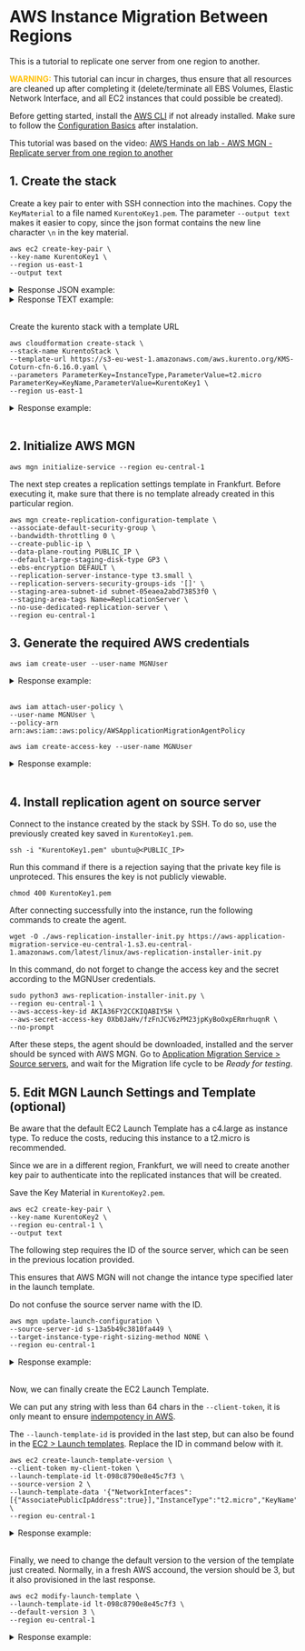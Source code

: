 # AWS Instance Migration Between Regions

This is a tutorial to replicate one server from one region to another. 

<span style="color:#ffc107">**WARNING:**</span>
This tutorial can incur in charges, thus ensure that all resources are cleaned up after completing it (delete/terminate all EBS Volumes, Elastic Network Interface, and all EC2 instances that could possible be created).

Before getting started, install the [AWS CLI](https://docs.aws.amazon.com/cli/latest/userguide/getting-started-install.html) if not already installed. Make sure to follow the [Configuration Basics](https://docs.aws.amazon.com/cli/latest/userguide/cli-configure-quickstart.html) after instalation.

This tutorial was based on the video: [AWS Hands on lab - AWS MGN - Replicate server from one region to another](https://youtu.be/enz7kAB-ST4)

## 1. Create the stack

Create a key pair to enter with SSH connection into the machines. Copy the `KeyMaterial` to a file named `KurentoKey1.pem`. The parameter `--output text` makes it easier to copy, since the json format contains the new line character `\n` in the key material.

```
aws ec2 create-key-pair \
--key-name KurentoKey1 \
--region us-east-1
--output text
```
<details><summary>Response JSON example:</summary>

```json
{
    "KeyFingerprint": "0d:b5:9a:fb:30:d2:5a:db:90:1c:2c:07:f6:a3:46:2e:61:f5:df:f0",
    "KeyMaterial": "-----BEGIN RSA PRIVATE KEY-----\nMIIEogIBAAKCAQEArPMfo9StjWRNvMLKDgs1VYMm7hQJEpMfJss2OYxROdOWMTWU\nKawNy5F0SKS2+x+8HU7VOI+2zIr5g1qL9Yl8G4hO8r27QhhvzVesTt/wuUf4CUAY\nxQeN06DcrcrXc/EI0FlsjJnFWscVRp3z1nl+BMaoWWVKEkstlTPJAcBCYLiZBRnv\nkPr/K7oOSFP7ZTUcB856pfZMDb5sJYHTa9OYNB+kyTyI9k/WVK7Mk+2U8YFqFRAu\n4wR93TESS6wTdEAslZXKPN44xDUnoiPcCp+wzGcUGVlCHva/0IkVNvNMxu/Y1NjF\nUyozBFG2rwu2+KZkZZJrrgwULBsxvh/9oaL07wIDAQABAoIBACBhTHUx5mRoeR10\nIrxKYOvnqCw+2AwAO37Z4QcZPEPlV2NTMrAypEqOqwTGwfN2V5PtJIJ4dbMJ+fkb\nxMRtvyywcoeD+kE/rf72AS6rQriNvuSMeZa5+VW78lUfewMcB5hqhaY1S/vY9iTI\ngdSP3oYqY26JRjrylFAw59tKEaNl3VDMMt9idFuPcrrpX6cOp+3CdkrwFiUCrzrh\nGUTifGSzYh6wUnjVqIMPqLdd9Wzr9ijFGMMD2kv+YLayksUK4AFEONl1qOYWhZf7\nGUUkJTleCLfkCxLwqRqzvbaUEK//VAc+Gnf+4WKAFnNTmLNYThPxweIA8Rof6MR1\nD+62R6ECgYEA4kEV+hiLvmfcetdgOkCnev/G5GmlmosHCrO2lc4JrS9jpPCWJs66\n9RkoyB6EBsdq0NWJdiSo78YkAIBqNQivp7H75MWJp/ExAORnJM7KoqDjzfNNZF5D\n7fh26QwIKUScgF7Mgxt83uITPY6S7cVrKc7wnCsUki4hkCnaJxzmqYkCgYEAw6//\nCrf1VGsoAyOWMGFNbl164TD1FAx79ItIYRXYPuiH8p34sClU116nnOkcAjDnFwAd\nk8/phv/gyBSL0lO+0KntuZ3q/Kd26M5/Tt4VBDUKzdlVtEvocGGWkO8AhMZ3ezVd\n97s3deeLRjB+izb3RC47ihTfKEv8KG+OT54EpLcCgYBhYuSDxub3qRr04RmxWTz9\nq3S/wl2evLLmP16a8pmlqt04FLp8r8U3VIICSWhIxrNKem91o+f3dRDwClYsx7Vb\n+DdVTFWpLR8LpERlSoFcKOaFMnGgfxa8KpN8Ukp9AORgOO3MjRtdkG/5shG6OJyc\n3U8h2UU8epDFzc3xwfXjCQKBgA7bnhHCRe5S9IbIfO7PdIGct2fBv9n12LOIn8Y/\nUlv0a94QAIHfoYF4vmE7kdTYwbMNXzGJ58FITFjktnkRwrs1K8ecJetpC65Bf4kN\nc6sOG/PlPIyj9tIRls0KWI+8QfYo5ymYHW3mVrzNkc4gLkYO/JZPX2I/4rVvQu7o\noJGhAoGAd2mqyvYLzdqUZcZc2+W7cAdJnW4Z16wOh93em86zo1lSN7m4e+7SQ6Kq\n1CAGmR+s994aTEfCnPmdYV+ZU7rUbTy82Jc0xJgwpbiYFb9WwYBL2T2uBsLV3tSW\n/pPDc6cLEfKzCW0SZ4A8j/7On2EzGk5J1yKas+NSsRZoRJ4tSCU=\n-----END RSA PRIVATE KEY-----",
    "KeyName": "KurentoKey1",
    "KeyPairId": "key-0cedc87624b680911"
}
```
</details>
<details><summary>Response TEXT example:</summary>

```
e9:3c:25:79:2d:45:3e:c3:d0:3a:d3:c4:45:64:e2:ba:41:68:0d:2b     -----BEGIN RSA PRIVATE KEY-----
MIIEpAIBAAKCAQEAjj+h82HrpmzUzAAD4XM/UqH8ns8ofjmMmSczhxq3xW4oQJR/
j/+D3Gd9foNYWvZa+Ymj+g97BzO0XijZoqWJ8MhrPv5Ml1Et0O6ylfjcDwTuZjQf
yaY0gS3wmmNSBpX0lkZvAe5Y1rEUCLsrBJfqh95pt8ImyN7jyYTGxIC6ZF4YxaAw
5qtaeyHKjLJRGwox8L8dunfIGlj8vJlhd6v7yVogshbDQE15Prwx29kRQJ3X3/aN
9bhKR8VeF4zrf/3aFVhCwpCE1gwMpO5eykRnXRO+7f1sw+o2aM+Yxa1d6S/iSv3V
+Nv4USRFVTmmZoWroS4dON5NvFhmA9aev9cWUQIDAQABAoIBAEvvahvLlQllpX81
Lt0mMZKCCKIaQiqHvCdxxs8Dk0CgmnpHC4WqSBDbaiGkKgF863m0YUW3B90DW/C7
69oodmeEBcQ96lMIseWL1ue6TnbyEfWbM7DoubSP+pXgGUSMvmGOPeoQ+3m4U9KJ
X+B23Gslbtf6m8u1OHI2IAl8EoRK6auJyMVGCnwAPoIh4zTkErEFZ4589+yGIvvf
j3S5tZT0CBRUnJz4YrCSRjbKesEbiPAAw9AoMl1GTYV9xiUHDOBkz1JRWVId00kW
V95/wU3uqPEGvKmH/08CJI2wgyzoVQoCEYAieC6BGq6Mep4tTTNtKbX/mvpFibhG
M3knggUCgYEA8QC2QQmj8WdZiTmCtFzLbbCfeiUfPDMt5GF/Ji9cidmSxaIg7uDs
iULj9g2bpbfwkqnUo/8t6Xb+58ibD+1i9lS3zJJKFauuR8SukY/p+HYUKgm/Vm5o
FLWY0GDwVJhtOr7WTorttJ0fPlLIcqqHpPuhHDxhPWiMaBdTl6e/qdcCgYEAlxm4
Kz5s2oiZfF3Qt6xBxRHAnFjkj/Xnuixa084Bd+ceI91INaOIe7eyoYZN+bMlISAU
d0F2qyZXHUsfdmkoYUlxZApZ8fQko5UUf1tqhpG07iE8T7ccT5ZqqMETlJ05RTEH
nxAuHS1a435J02kK5uBdlgEgHjlZEITRNXoFTBcCgYEAuV460LuBheRgUdQSXHgj
YDNB9skmxT74RXlYOx6ipsTax3h0rEgEp27zuAWvej+IosZN7/YOckw8tDrwScfl
HmL7HDZJFXH/kuQNAZkX9SudRthIe0pgc81ZxK1LLUYwfcbbP35MZ2eS6HT0CH5x
5sxEl1s5z+niVQ3cFgHIwfECgYANmSjz61hMioKVqLPB8+SvYZud9noLYqwKGzfJ
W/7R1aDmxWFcQm1kBPI0iyu1TyQGSSbOXLvbR0YLwtkABRK3Pq7PvAbAOaKafi4s
EAQUPES2MZOF8QrBNt4+dbHXbBbdXT48WG5t/cjyNElcl1V91a9Wcp97WNnlHK7f
Sy3y3QKBgQDEGKVlabeeIBx2yxuW/yDPF/sNUnFKRKqAiOwWrzqoFi6rgclXri4E
OExvCpkU7bqcitFmbTsd/HdB5mVISeWKUx0XoR4IgCxghhctstsqK4lNm1TijJ3M
o+39/SPhKypo01bfwHgZ4CTv4u6zrKWMiCB8qYxkfq0ObV/AzO3PRQ==
-----END RSA PRIVATE KEY-----   KurentoKey1      key-00c53317c9772174f
```
</details><br>

Create the kurento stack with a template URL
```
aws cloudformation create-stack \
--stack-name KurentoStack \
--template-url https://s3-eu-west-1.amazonaws.com/aws.kurento.org/KMS-Coturn-cfn-6.16.0.yaml \
--parameters ParameterKey=InstanceType,ParameterValue=t2.micro ParameterKey=KeyName,ParameterValue=KurentoKey1 \
--region us-east-1
```
<details><summary>Response example:</summary>

```json
{
    "StackId": "arn:aws:cloudformation:us-east-1:820726337684:stack/KurentoStack/b89d31f0-2839-11ed-9f0b-121a174b4a23"
}
```
</details><br>

## 2. Initialize AWS MGN

```
aws mgn initialize-service --region eu-central-1
```

The next step creates a replication settings template in Frankfurt. 
Before executing it, make sure that there is no template already created in this particular region.
```
aws mgn create-replication-configuration-template \
--associate-default-security-group \
--bandwidth-throttling 0 \
--create-public-ip \
--data-plane-routing PUBLIC_IP \
--default-large-staging-disk-type GP3 \
--ebs-encryption DEFAULT \
--replication-server-instance-type t3.small \
--replication-servers-security-groups-ids '[]' \
--staging-area-subnet-id subnet-05eaea2abd73853f0 \
--staging-area-tags Name=ReplicationServer \
--no-use-dedicated-replication-server \
--region eu-central-1
```


## 3. Generate the required AWS credentials

```
aws iam create-user --user-name MGNUser
```
<details><summary>Response example:</summary>

```json
{
    "User": {
        "Path": "/",
        "UserName": "MGNUser",
        "UserId": "AIDA36FY2CCKO4I5IBXPQ",
        "Arn": "arn:aws:iam::820726337684:user/MGNUser",
        "CreateDate": "2022-08-30T13:19:21+00:00"
    }
}
```
</details><br>

```
aws iam attach-user-policy \
--user-name MGNUser \
--policy-arn arn:aws:iam::aws:policy/AWSApplicationMigrationAgentPolicy
```

```
aws iam create-access-key --user-name MGNUser
```
<details><summary>Response example:</summary>

```json
{
    "AccessKey": {
        "UserName": "MGNUser",
        "AccessKeyId": "AKIA36FY2CCKIQABIY5H",
        "Status": "Active",
        "SecretAccessKey": "0Xb0JaHv/fzFnJCV6zPM23jpKyBoOxpERmrhuqnR",
        "CreateDate": "2022-08-30T13:22:27+00:00"
    }
}
```
</details><br>


## 4. Install replication agent on source server

Connect to the instance created by the stack by SSH. To do so, use the previously created key saved in `KurentoKey1.pem`.

```
ssh -i "KurentoKey1.pem" ubuntu@<PUBLIC_IP>
```

Run this command if there is a rejection saying that the private key file is unproteced. This ensures the key is not publicly viewable.
```
chmod 400 KurentoKey1.pem
```

After connecting successfully into the instance, run the following commands to create the agent.

```
wget -O ./aws-replication-installer-init.py https://aws-application-migration-service-eu-central-1.s3.eu-central-1.amazonaws.com/latest/linux/aws-replication-installer-init.py
```

In this command, do not forget to change the access key and the secret according to the MGNUser credentials.
```
sudo python3 aws-replication-installer-init.py \
--region eu-central-1 \
--aws-access-key-id AKIA36FY2CCKIQABIY5H \
--aws-secret-access-key 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 \
--no-prompt
```

After these steps, the agent should be downloaded, installed and the server should be synced with AWS MGN.
Go to [Application Migration Service > Source servers](https://eu-central-1.console.aws.amazon.com/mgn/home?region=eu-central-1#/sourceServers), and wait for the Migration life cycle to be *Ready for testing*.



## 5. Edit MGN Launch Settings and Template (optional)

Be aware that the default EC2 Launch Template has a c4.large as instance type. To reduce the costs, reducing this instance to a t2.micro is recommended.

Since we are in a different region, Frankfurt, we will need to create another key pair to authenticate into the replicated instances that will be created. 

Save the Key Material in `KurentoKey2.pem`.
```
aws ec2 create-key-pair \
--key-name KurentoKey2 \
--region eu-central-1 \
--output text
```

The following step requires the ID of the source server, which can be seen in the previous location provided. 

This ensures that AWS MGN will not change the intance type specified later in the launch template. 

Do not confuse the source server name with the ID. 
```
aws mgn update-launch-configuration \
--source-server-id s-13a5b49c3810fa449 \
--target-instance-type-right-sizing-method NONE \
--region eu-central-1
```
<details><summary>Response example:</summary>

```json
{
    "bootMode": "LEGACY_BIOS",
    "copyPrivateIp": false,
    "copyTags": false,
    "ec2LaunchTemplateID": "lt-098c8790e8e45c7f3",
    "launchDisposition": "STARTED",
    "licensing": {
        "osByol": true
    },
    "name": "Launch Configuration for Source Server s-13a5b49c3810fa449",
    "sourceServerID": "s-13a5b49c3810fa449",
    "targetInstanceTypeRightSizingMethod": "NONE"
}
```
</details><br>


Now, we can finally create the EC2 Launch Template.

We can put any string with less than 64 chars in the `--client-token`, it is only meant to ensure [indempotency in AWS](https://docs.aws.amazon.com/AWSEC2/latest/APIReference/Run_Instance_Idempotency.html).

The `--launch-template-id` is provided in the last step, but can also be found in the [EC2 > Launch templates](https://eu-central-1.console.aws.amazon.com/ec2/v2/home?region=eu-central-1#LaunchTemplates). Replace the ID in command below with it.
```
aws ec2 create-launch-template-version \
--client-token my-client-token \
--launch-template-id lt-098c8790e8e45c7f3 \
--source-version 2 \
--launch-template-data '{"NetworkInterfaces":[{"AssociatePublicIpAddress":true}],"InstanceType":"t2.micro","KeyName":"KurentoKey2"}' \
--region eu-central-1
```
<details><summary>Response example:</summary>

```json
{
    "LaunchTemplateVersion": {
        "LaunchTemplateId": "lt-098c8790e8e45c7f3",
        "LaunchTemplateName": "created-and-used-by-application-migration-service-s-13a5b49c3810fa449-223108-004711",
        "VersionNumber": 3,
        "CreateTime": "2022-08-31T11:13:59+00:00",
        "CreatedBy": "arn:aws:iam::820726337684:user/admin",
        "DefaultVersion": false,
        "LaunchTemplateData": {
            "BlockDeviceMappings": [
                {
                    "DeviceName": "/dev/xvda",
                    "Ebs": {
                        "Iops": 400,
                        "VolumeSize": 8,
                        "VolumeType": "io1"
                    }
                }
            ],
            "NetworkInterfaces": [
                {
                    "AssociatePublicIpAddress": true
                }
            ],
            "InstanceType": "t2.micro",
            "KeyName": "KurentoKey2",
            "TagSpecifications": [
                {
                    "ResourceType": "instance",
                    "Tags": [
                        {
                            "Key": "AWSApplicationMigrationServiceSourceServerID",
                            "Value": "s-13a5b49c3810fa449"
                        },
                        {
                            "Key": "Name",
                            "Value": "ip-172-31-22-187"
                        },
                        {
                            "Key": "AWSApplicationMigrationServiceManaged",
                            "Value": "mgn.amazonaws.com"
                        }
                    ]
                },
                {
                    "ResourceType": "volume",
                    "Tags": [
                        {
                            "Key": "AWSApplicationMigrationServiceSourceServerID",
                            "Value": "s-13a5b49c3810fa449"
                        },
                        {
                            "Key": "Name",
                            "Value": "ip-172-31-22-187"
                        },
                        {
                            "Key": "AWSApplicationMigrationServiceManaged",
                            "Value": "mgn.amazonaws.com"
                        }
                    ]
                }
            ]
        }
    }
}
```
</details><br>

Finally, we need to change the default version to the version of the template just created. 
Normally, in a fresh AWS accound, the version should be 3, but it also provisioned in the last response.
```
aws ec2 modify-launch-template \
--launch-template-id lt-098c8790e8e45c7f3 \
--default-version 3 \
--region eu-central-1
```
<details><summary>Response example:</summary>

```json
{
    "LaunchTemplate": {
        "LaunchTemplateId": "lt-098c8790e8e45c7f3",
        "LaunchTemplateName": "created-and-used-by-application-migration-service-s-13a5b49c3810fa449-223108-004711",
        "CreateTime": "1970-01-01T00:00:00+00:00",
        "CreatedBy": "arn:aws:sts::820726337684:assumed-role/AWSServiceRoleForApplicationMigrationService/701cc13a-3de7-4d90-96cc-3943a41085ff",
        "DefaultVersionNumber": 3,
        "LatestVersionNumber": 3
    }
}
```
</details><br>

